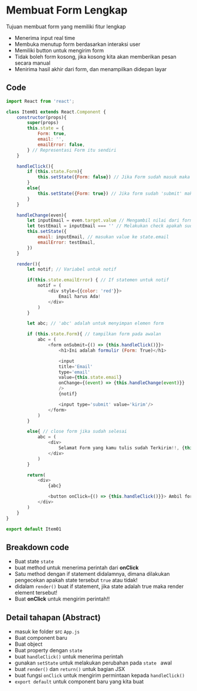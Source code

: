 # Membuat Form Lengkap

Tujuan membuat form yang memiliki fitur lengkap

- Menerima input real time
- Membuka menutup form berdasarkan interaksi user
- Memiliki button untuk mengirim form
- Tidak boleh form kosong, jika kosong kita akan memberikan pesan secara manual
- Menirima hasil akhir dari form, dan menampilkan didepan layar

## Code

```Javascript
import React from 'react';

class Item01 extends React.Component {
    constructor(props){
        super(props)
        this.state = {
            Form: true,
            email: '',
            emailError: false,
        } // Representasi Form itu sendiri
    }

    handleClick(){
        if (this.state.Form){
            this.setState({Form: false}) // Jika Form sudah masuk maka close form
        }
        else{
            this.setState({Form: true}) // Jika form sudah 'submit' maka tutup!!
        }
    }

    handleChange(even){
        let inputEmail = even.target.value // Mengambil nilai dari form real time
        let testEmail = inputEmail === '' // Melakukan check apakah sudah terisi atau belum
        this.setState({
            email: inputEmail, // masukan value ke state.email
            emailError: testEmail, 
        })
    }

    render(){
        let notif; // Variabel untuk notif

        if(this.state.emailError) { // If statemen untuk notif
            notif = (
                <div style={{color: 'red'}}>
                    Email harus Ada!
                </div>
            )
        }

        let abc; // 'abc' adalah untuk menyimpan elemen form

        if (this.state.Form){ // tampilkan form pada awalan
            abc = (
                <form onSubmit={() => {this.handleClick()}}>
                    <h1>Ini adalah formulir (Form: True)</h1>

                    <input
                    title='Email'
                    type='email' 
                    value={this.state.email} 
                    onChange={(event) => {this.handleChange(event)}}
                    />
                    {notif}

                    <input type='submit' value='kirim'/>
                </form>
            )
        }

        else{ // close form jika sudah selesai
            abc = (
                <div>
                    Selamat Form yang kamu tulis sudah Terkirim!!, {this.state.email}
                </div>
            )
        }

        return(
            <div>
                {abc}

                <button onClick={() => {this.handleClick()}}> Ambil form ulang</button>
            </div>
        )
    }
}

export default Item01
```


## Breakdown code

- Buat state `state`
- buat method untuk menerima perintah dari **onClick**
- Satu method dengan if statement didalamnya, dimana dilakukan pengecekan apakah state tersebut `true` atau tidak!
- didalam `render()` buat if statement, jika state adalah true maka render element tersebut!
- Buat **onClick** untuk mengirim perintah!!


## Detail tahapan (Abstract)
- masuk ke folder src `App.js`
- Buat component baru
- Buat object 
- Buat property dengan `state`
- buat `handleClick()` untuk menerima perintah
- gunakan `setState` untuk melakukan perubahan pada `state ` awal
- buat `render()` dan `return()` untuk bagian JSX
- buat fungsi `onClick` untuk mengirim permintaan kepada `handleClick()`
- `export default` untuk component baru yang kita buat



